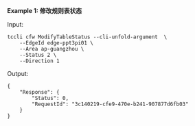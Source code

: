 **Example 1: 修改规则表状态**



Input: 

```
tccli cfw ModifyTableStatus --cli-unfold-argument  \
    --EdgeId edge-ppt3pi01 \
    --Area ap-guangzhou \
    --Status 2 \
    --Direction 1
```

Output: 
```
{
    "Response": {
        "Status": 0,
        "RequestId": "3c140219-cfe9-470e-b241-907877d6fb03"
    }
}
```

